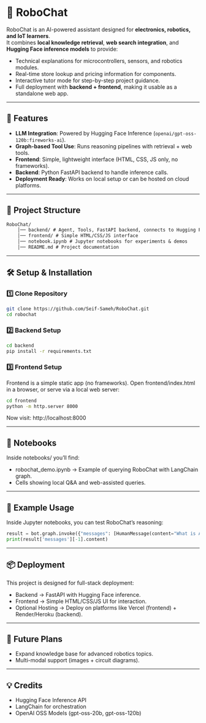 # 🤖 RoboChat  

RoboChat is an AI-powered assistant designed for **electronics, robotics, and IoT learners**.  
It combines **local knowledge retrieval**, **web search integration**, and **Hugging Face inference models** to provide:  

- Technical explanations for microcontrollers, sensors, and robotics modules.  
- Real-time store lookup and pricing information for components.  
- Interactive tutor mode for step-by-step project guidance.  
- Full deployment with **backend + frontend**, making it usable as a standalone web app.  

---

## 🚀 Features
- **LLM Integration**: Powered by Hugging Face Inference (`openai/gpt-oss-120b:fireworks-ai`).  
- **Graph-based Tool Use**: Runs reasoning pipelines with retrieval + web tools.  
- **Frontend**: Simple, lightweight interface (HTML, CSS, JS only, no frameworks).  
- **Backend**: Python FastAPI backend to handle inference calls.  
- **Deployment Ready**: Works on local setup or can be hosted on cloud platforms.  

---

## 📂 Project Structure
```txt
RoboChat/
    │── backend/ # Agent, Tools, FastAPI backend, connects to Hugging Face inference
    │── frontend/ # Simple HTML/CSS/JS interface
    │── notebook.ipynb # Jupyter notebooks for experiments & demos
    │── README.md # Project documentation
```

---

## 🛠️ Setup & Installation  

### 1️⃣ Clone Repository
```bash
git clone https://github.com/Seif-Sameh/RoboChat.git
cd robochat
```

### 2️⃣ Backend Setup
```bash
cd backend
pip install -r requirements.txt
```

### 3️⃣ Frontend Setup
Frontend is a simple static app (no frameworks).
Open frontend/index.html in a browser, or serve via a local web server:
```bash
cd frontend
python -m http.server 8000
```
Now visit:
http://localhost:8000

---

## 📒 Notebooks
Inside notebooks/ you’ll find:
- robochat_demo.ipynb → Example of querying RoboChat with LangChain graph.
- Cells showing local Q&A and web-assisted queries.

---

## 🧪 Example Usage
Inside Jupyter notebooks, you can test RoboChat’s reasoning:
```python
result = bot.graph.invoke({"messages": [HumanMessage(content="What is Arduino UNO?")]})
print(result['messages'][-1].content)
```

---

## 📦 Deployment
This project is designed for full-stack deployment:
- Backend → FastAPI with Hugging Face inference.
- Frontend → Simple HTML/CSS/JS UI for interaction.
- Optional Hosting → Deploy on platforms like Vercel (frontend) + Render/Heroku (backend).

---

## 🔮 Future Plans
- Expand knowledge base for advanced robotics topics.
- Multi-modal support (images + circuit diagrams).

---

## 💡 Credits
- Hugging Face Inference API
- LangChain for orchestration
- OpenAI OSS Models (gpt-oss-20b, gpt-oss-120b)
